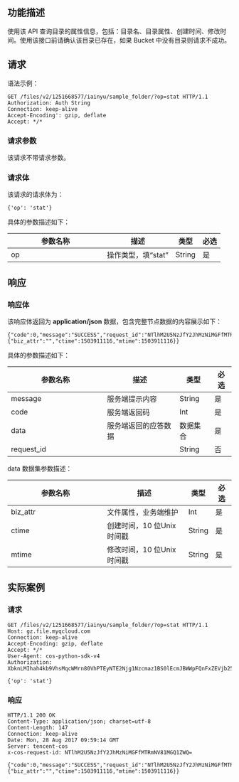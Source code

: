 ## 功能描述
使用该 API 查询目录的属性信息，包括：目录名、目录属性、创建时间、修改时间。使用该接口前请确认该目录已存在，如果 Bucket 中没有目录则请求不成功。

## 请求
语法示例：
```
GET /files/v2/1251668577/iainyu/sample_folder/?op=stat HTTP/1.1
Authorization: Auth String
Connection: keep-alive 
Accept-Encoding': gzip, deflate
Accept: */*
```
<style  rel="stylesheet"> table th:nth-of-type(1) { width: 200px; }</style>


### 请求参数
该请求不带请求参数。

### 请求体
该请求的请求体为：
``` 
{'op': 'stat'}
```
具体的参数描述如下：

|参数名称|描述|类型|必选|
|---|-- |--|--|
| op | 操作类型，填“stat” | String |  是 |

## 响应

### 响应体

该响应体返回为 **application/json** 数据，包含完整节点数据的内容展示如下：
``` 
{"code":0,"message":"SUCCESS","request_id":"NTlhM2U5NzJfY2JhMzNiMGFfMTRmNV81MGQ1ZWQ=","data":{"biz_attr":"","ctime":1503911116,"mtime":1503911116}}

```
具体的参数描述如下：

|参数名称|描述|类型|必选|
|---|-- |--|--|
| message | 服务端提示内容 | String |  是 |
| code | 服务端返回码 | Int |  是 |
| data | 服务端返回的应答数据| 数据集合 |  是 |
| request_id	 |  | String |  否 |

data 数据集参数描述：

|参数名称|描述|类型|必选|
|---|-- |--|--|
|biz_attr	|文件属性，业务端维护|Int	|是	|
|ctime	|创建时间，10 位Unix 时间戳|String	|是	|
|mtime	|修改时间，10 位Unix 时间戳|	String	|是	|

## 实际案例

### 请求
``` 
GET /files/v2/1251668577/iainyu/sample_folder/?op=stat HTTP/1.1
Host: gz.file.myqcloud.com
Connection: keep-alive
Accept-Encoding: gzip, deflate
Accept: */*
User-Agent: cos-python-sdk-v4
Authorization: XbknLMIhah4kb9VhsMqcWMrn80VhPTEyNTE2Njg1Nzcmaz1BS0lEcmJBWWpFQnFxZEVjb25wRmk4TlBGc09qcm5YNExZVUUmZT0xNTAzOTEzMjEwJnQ9MTUwMzkxMjkxMCZyPTk3MzkxNDk1JmY9LzEyNTE2Njg1NzcvaWFpbnl1L3NhbXBsZV9mb2xkZXIvJmI9aWFpbnl1

{'op': 'stat'}
```

### 响应
```
HTTP/1.1 200 OK
Content-Type: application/json; charset=utf-8
Content-Length: 147
Connection: keep-alive
Date: Mon, 28 Aug 2017 09:59:14 GMT
Server: tencent-cos
x-cos-request-id: NTlhM2U5NzJfY2JhMzNiMGFfMTRmNV81MGQ1ZWQ=

{"code":0,"message":"SUCCESS","request_id":"NTlhM2U5NzJfY2JhMzNiMGFfMTRmNV81MGQ1ZWQ=","data":{"biz_attr":"","ctime":1503911116,"mtime":1503911116}}
```

